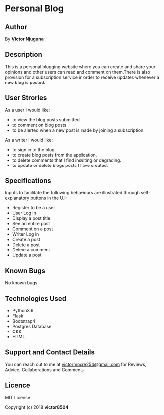 # Personal Blog

## Author
  By **[Victor Njuguna](https://github.com/victor8504)**

## Description
  This is a personal blogging website where you can create and share your opinions and other users can read and comment on them.There is also provision for a subscription service in order to receive updates whenever a new blog is posted.

## User Strories
  As a user I would like:
   * to view the blog posts submitted
   * to comment on blog posts
   * to be alerted when a new post is made by joining a subscription.

  As a writer I would like:
   * to sign in to the blog.
   * to create blog posts from the application.
   * to delete comments that I find insulting or degrading.
   * to update or delete blogs posts I have created.

## Specifications
  Inputs to facilitate the following behaviours are illustrated through self-explanatory buttons in the U.I:
   * Register to be a user
   * User Log in
   * Display a post title
   * See an entire post
   * Comment on a post
   * Writer Log in
   * Create a post
   * Delete a post
   * Delete a comment
   * Update a post

## Known Bugs
  No known bugs

## Technologies Used
  - Python3.6
  - Flask
  - Bootstrap4
  - Postgres Database
  - CSS
  - HTML

## Support and Contact Details
  You can reach out to me at victormoore254@gmail.com for Reviews, Advice, Collaborations and Comments 

## Licence
 MIT License

 Copyright (c) 2018 **victor8504**

